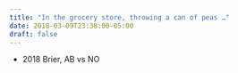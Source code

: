 ```yaml
---
title: "In the grocery store, throwing a can of peas …"
date: 2018-03-09T23:38:00-05:00
draft: false
---
```

- 2018 Brier, AB vs NO